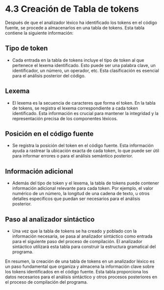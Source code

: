 # 4.3 Creación de Tabla de tokens

Después de que el analizador léxico ha identificado los tokens en el código fuente, se procede a almacenarlos en una tabla de tokens. Esta tabla contiene la siguiente información:

## Tipo de token

* Cada entrada en la tabla de tokens incluye el tipo de token al que pertenece el lexema identificado. Esto puede ser una palabra clave, un identificador, un número, un operador, etc. Esta clasificación es esencial para el análisis posterior del código.

## Lexema

* El lexema es la secuencia de caracteres que forma el token. En la tabla de tokens, se registra el lexema correspondiente a cada token identificado. Esta información es crucial para mantener la integridad y la representación precisa de los componentes léxicos.

## Posición en el código fuente

* Se registra la posición del token en el código fuente. Esta información ayuda a rastrear la ubicación exacta de cada token, lo que puede ser útil para informar errores o para el análisis semántico posterior.

## Información adicional

* Además del tipo de token y el lexema, la tabla de tokens puede contener información adicional relevante para cada token. Por ejemplo, el valor numérico de un número, la longitud de una cadena de texto, u otros detalles específicos que puedan ser necesarios para el análisis posterior.

## Paso al analizador sintáctico

* Una vez que la tabla de tokens se ha creado y poblado con la información necesaria, se pasa al analizador sintáctico como entrada para el siguiente paso del proceso de compilación. El analizador sintáctico utilizará esta tabla para construir la estructura gramatical del programa.

En resumen, la creación de una tabla de tokens en un analizador léxico es un paso fundamental que organiza y almacena la información clave sobre los tokens identificados en el código fuente. Esta tabla proporciona los datos necesarios para el análisis sintáctico y otros procesos posteriores en el proceso de compilación del programa.
